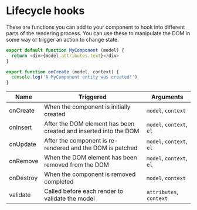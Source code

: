# Lifecycle hooks

These are functions you can add to your component to hook into different parts of the rendering process. You can use these to manipulate the DOM in some way or trigger an action to change state.

```js
export default function MyComponent (model) {
  return <div>{model.attributes.text}</div>
}

export function onCreate (model, context) {
  console.log('A MyComponent entity was created!')
}
```

| Name      | Triggered                                                                | Arguments                   |
|-----------|--------------------------------------------------------------------------|-----------------------------|
| onCreate  | When the component is initially created                                  | `model`, `context`          |
| onInsert  | After the DOM element has been created and inserted into the DOM         | `model`, `context`, `el`    |
| onUpdate  | After the component is re-rendered and the DOM is patched                | `model`, `context`, `el`    |
| onRemove  | When the DOM element has been removed from the DOM                       | `model`, `context`, `el`    |
| onDestroy | When the component is removed completed                                  | `model`, `context`          |
| validate  | Called before each render to validate the model                          | `attributes`, `context`     |

